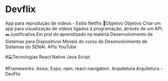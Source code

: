 # Devflix
App para reprodução de vídeos - Estilo Netflix
🎯Objetivo
Objetivo Criar um app para visualização de vídeos ligados à programação, através de um API.
✒️Justificativa
Em prol do aprendizado na matéria Desenvolvimento de Sistemas para Dispositivos Móveis do curso de Desenvolvimento de Sistemas do SENAI.
APIs
YouTube

#💻Tecnologias
React Native
Java Script

#Frameworks:
Axios;
Expo;
npm;
react-navigation.
Arquitetura Arquitetura - DevFlix

